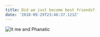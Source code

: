 ```yaml
---
title: Did we just become best friends?
date: '2018-09-29T23:46:37.121Z'
---
```


![It me and Phanatic](/phanatic-and-me.gif)
